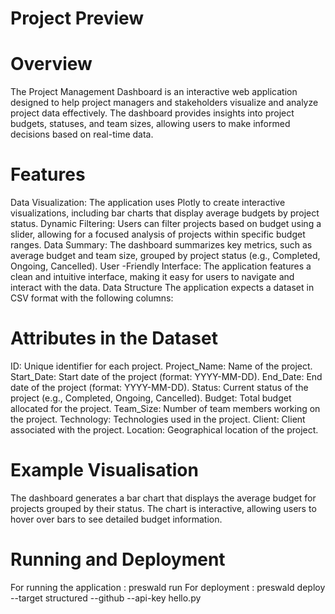 # Project Preview

# Overview

The Project Management Dashboard is an interactive web application designed to help project managers and stakeholders visualize and analyze project data effectively. The dashboard provides insights into project budgets, statuses, and team sizes, allowing users to make informed decisions based on real-time data.

# Features

Data Visualization: The application uses Plotly to create interactive visualizations, including bar charts that display average budgets by project status.
Dynamic Filtering: Users can filter projects based on budget using a slider, allowing for a focused analysis of projects within specific budget ranges.
Data Summary: The dashboard summarizes key metrics, such as average budget and team size, grouped by project status (e.g., Completed, Ongoing, Cancelled).
User -Friendly Interface: The application features a clean and intuitive interface, making it easy for users to navigate and interact with the data.
Data Structure
The application expects a dataset in CSV format with the following columns:

# Attributes in the Dataset

ID: Unique identifier for each project.
Project_Name: Name of the project.
Start_Date: Start date of the project (format: YYYY-MM-DD).
End_Date: End date of the project (format: YYYY-MM-DD).
Status: Current status of the project (e.g., Completed, Ongoing, Cancelled).
Budget: Total budget allocated for the project.
Team_Size: Number of team members working on the project.
Technology: Technologies used in the project.
Client: Client associated with the project.
Location: Geographical location of the project.

# Example Visualisation

The dashboard generates a bar chart that displays the average budget for projects grouped by their status. 
The chart is interactive, allowing users to hover over bars to see detailed budget information.

# Running and Deployment

For running the application : preswald run
For deployment : preswald deploy --target structured --github <github username> --api-key <api-key> hello.py